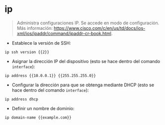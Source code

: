 # ip

> Administra configuraciones IP.
> Se accede en modo de configuración.
> Más información: <https://www.cisco.com/c/en/us/td/docs/ios-xml/ios/ipaddr/command/ipaddr-cr-book.html>.

- Establece la versión de SSH:

`ip ssh version {{2}}`

- Asignar la dirección IP del dispositivo (esto se hace dentro del comando `interface`):

`ip address {{10.0.0.1}} {{255.255.255.0}}`

- Configurar la dirección para que se obtenga mediante DHCP (esto se hace dentro del comando `interface`):

`ip address dhcp`

- Definir un nombre de dominio:

`ip domain-name {{example.com}}`
